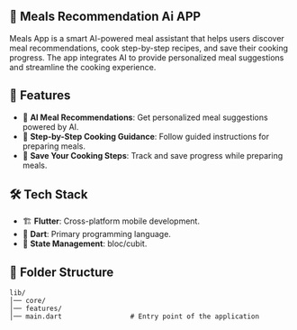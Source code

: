 ## 🍔 Meals Recommendation Ai APP
Meals App is a smart AI-powered meal assistant that helps users discover meal recommendations, cook step-by-step recipes, and save their cooking progress. The app integrates AI to provide personalized meal suggestions and streamline the cooking experience.   

## 🚀 Features
- 🤖 **AI Meal Recommendations**: Get personalized meal suggestions powered by AI.
- 📖 **Step-by-Step Cooking Guidance**: Follow guided instructions for preparing meals.
- 📝 **Save Your Cooking Steps**: Track and save progress while preparing meals.

## 🛠 Tech Stack
- 🏗 **Flutter**: Cross-platform mobile development.
- 🎯 **Dart**: Primary programming language.
- 🔄 **State Management**: bloc/cubit.

## 📂 Folder Structure
```
lib/
│── core/
│── features/
│── main.dart                 # Entry point of the application
```
